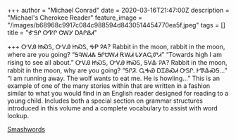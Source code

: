 +++
author = "Michael Conrad"
date = 2020-03-16T21:47:00Z
description = "Michael's Cherokee Reader"
feature_image = "/images/b68968c9917c084c988594d8430514454770ea5f.jpeg"
tags = []
title = "ᎹᎦᎵ ᎤᏤᎵ ᏣᎳᎩ ᎠᎪᎵᏰᏗ"

+++
ᏅᏙᎯ ᏥᏍᏚ, ᏅᏙᎯ ᏥᏍᏚ, ᎭᏢ ᎮᎪ? Rabbit in the moon, rabbit in the moon, where are you going? “ᎦᎸᎳᏗᏜ ᎦᎵᏌᎳᏗ ᎡᎳᏗ ᏓᎩᎪᏩᏛᏗ” “Towards high I am rising to see all about.” ᏅᏙᎯ ᏥᏍᏚ, ᏅᏙᎯ ᏥᏍᏚ, ᎦᏙᎲ ᎮᎪ? Rabbit in the moon, rabbit in the moon, why are you going? “ᎦᎵᏘ. ᏩᎭᏯ ᎠᏆᏰᏍᏗ ᎤᏚᎵ. ᎨᏡᎲᏍᎦ...” “I am running away. The wolf wants to eat me. He is howling...” This is an example of one of the many stories within that are written in a fashion similar to what you would find in an English reader designed for reading to a young child. Includes both a special section on grammar structures introduced in this volume and a complete vocabulary to assist with word lookup.

[Smashwords](https://www.smashwords.com/books/view/457366)